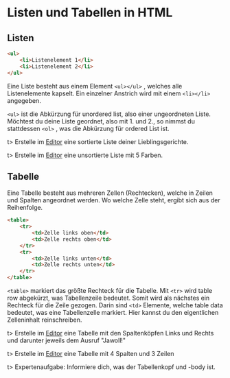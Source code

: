 # Listen und Tabellen in HTML

## Listen

```html
<ul>
	<li>Listenelement 1</li>
	<li>Listenelement 2</li>
</ul>
```

Eine Liste besteht aus einem Element `<ul></ul>` , welches alle Listenelemente kapselt. Ein einzelner Anstrich wird mit einem `<li></li>` angegeben.

`<ul>` ist die Abkürzung für unordered list, also einer ungeordneten Liste. Möchtest du deine Liste geordnet, also mit 1. und 2., so nimmst du stattdessen `<ol>` , was die Abkürzung für ordered List ist.

t> Erstelle im [Editor](https://eule27.de/t/C8Z8F) eine sortierte Liste deiner Lieblingsgerichte. 

t> Erstelle im [Editor](https://eule27.de/t/C8Z8F) eine unsortierte Liste mit 5 Farben.

## Tabelle

Eine Tabelle besteht aus mehreren Zellen (Rechtecken), welche in Zeilen und Spalten angeordnet werden. Wo welche Zelle steht, ergibt sich aus der Reihenfolge.

```html
<table>
	<tr>
		<td>Zelle links oben</td>
		<td>Zelle rechts oben</td>
	</tr>
	<tr>
		<td>Zelle links unten</td>
		<td>Zelle rechts unten</td>
	</tr>
</table>
```

`<table>` markiert das größte Rechteck für die Tabelle. Mit `<tr>` wird table row abgekürzt, was Tabellenzeile bedeutet. Somit wird als nächstes ein Rechteck für die Zeile gezogen. Darin sind `<td>` Elemente, welche table data bedeutet, was eine Tabellenzelle markiert. Hier kannst du den eigentlichen Zelleninhalt reinschreiben.

t> Erstelle im [Editor](https://eule27.de/t/C8Z8F) eine Tabelle mit den Spaltenköpfen Links und Rechts und darunter jeweils dem Ausruf "Jawoll!"

t> Erstelle im [Editor](https://eule27.de/t/C8Z8F) eine Tabelle mit 4 Spalten und 3 Zeilen

t> Expertenaufgabe: Informiere dich, was der Tabellenkopf und -body ist.